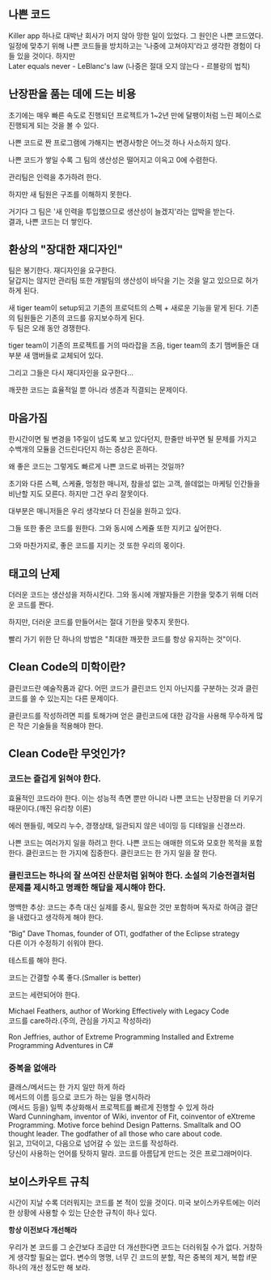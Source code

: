 ## 나쁜 코드
Killer app 하나로 대박난 회사가 머지 않아 망한 일이 있었다. 그 원인은 나쁜 코드였다.  
일정에 맞추기 위해 나쁜 코드들을 방치하고는 '나중에 고쳐야지'라고 생각한 경험이 다들 있을 것이다. 하지만  
Later equals never - LeBlanc's law (나중은 절대 오지 않는다 - 르블랑의 법칙)

## 난장판을 품는 데에 드는 비용

초기에는 매우 빠른 속도로 진행되던 프로젝트가 1~2년 만에 달팽이처럼 느린 페이스로 진행되게 되는 것을 볼 수 있다.  

나쁜 코드로 짠 프로그램에 가해지는 변경사항은 어느것 하나 사소하지 않다. 

나쁜 코드가 쌓일 수록 그 팀의 생산성은 떨어지고 이윽고 0에 수렴한다.  

관리팀은 인력을 추가하려 한다.  

하지만 새 팀원은 구조를 이해하지 못한다.  

거기다 그 팀은 '새 인력을 투입했으므로 생산성이 늘겠지'라는 압박을 받는다.  
결과, 나쁜 코드는 더 쌓인다.

## 환상의 "장대한 재디자인"

팀은 봉기한다. 재디자인을 요구한다.  
달갑지는 않지만 관리팀 또한 개발팀의 생산성이 바닥을 기는 것을 알고 있으므로 허가하게 된다.  

새 tiger team이 setup되고 기존의 프로덕트의 스펙 + 새로운 기능을 맡게 된다. 기존의 팀원들은 기존의 코드를 유지보수하게 된다.  
두 팀은 오래 동안 경쟁한다.  

tiger team이 기존의 프로젝트를 거의 따라잡을 즈음, tiger team의 초기 맴버들은 대부분 새 맴버들로 교체되어 있다.  

그리고 그들은 다시 재디자인을 요구한다...  

깨끗한 코드는 효율적일 뿐 아니라 생존과 직결되는 문제이다.

## 마음가짐

한시간이면 될 변경을 1주일이 넘도록 보고 있다던지, 한줄만 바꾸면 될 문제를 가지고 수백개의 모듈을 건드린다던지 하는 증상은 흔하다. 

왜 좋은 코드는 그렇게도 빠르게 나쁜 코드로 바뀌는 것일까?  

초기와 다른 스펙, 스케쥴, 멍청한 매니저, 참을성 없는 고객, 쓸데없는 마케팅 인간들을 비난할 지도 모른다. 하지만 그건 우리 잘못이다.  

대부분은 매니저들은 우리 생각보다 더 진실을 원하고 있다.  

그들 또한 좋은 코드를 원한다. 그와 동시에 스케쥴 또한 지키고 싶어한다.  

그와 마찬가지로, 좋은 코드를 지키는 것 또한 우리의 몫이다.

## 태고의 난제

더러운 코드는 생산성을 저하시킨다. 그와 동시에 개발자들은 기한을 맞추기 위해 더러운 코드를 짠다. 

하지만, 더러운 코드를 만들어서는 절대 기한을 맞추지 못한다.  

빨리 가기 위한 단 하나의 방법은 "최대한 깨끗한 코드를 항상 유지하는 것"이다.

## Clean Code의 미학이란?

클린코드란 예술작품과 같다. 어떤 코드가 클린코드 인지 아닌지를 구분하는 것과 클린코드를 쓸 수 있는지는 다른 문제이다.  

클린코드를 작성하려면 피를 토해가며 얻은 클린코드에 대한 감각을 사용해 무수하게 많은 작은 기술들을 적용해야 한다.

## Clean Code란 무엇인가?
### 코드는 즐겁게 읽혀야 한다.
효율적인 코드라야 한다. 이는 성능적 측면 뿐만 아니라 나쁜 코드는 난장판을 더 키우기 때문이다.(깨진 유리창 이론)

에러 핸들링, 메모리 누수, 경쟁상태, 일관되지 않은 네이밍 등 디테일을 신경쓰라.

나쁜 코드는 여러가지 일을 하려고 한다. 나쁜 코드는 애매한 의도와 모호한 목적을 포함한다. 클린코드는 한 가지에 집중한다. 클린코드는 한 가지 일을 잘 한다.

### 클린코드는 하나의 잘 쓰여진 산문처럼 읽혀야 한다. 소설의 기승전결처럼 문제를 제시하고 명쾌한 해답을 제시해야 한다.
명백한 추상: 코드는 추측 대신 실제를 중시, 필요한 것만 포함하며 독자로 하여금 결단을 내렸다고 생각하게 해야 한다.  

“Big” Dave Thomas, founder of OTI, godfather of the Eclipse strategy  
다른 이가 수정하기 쉬워야 한다.  

테스트를 해야 한다.  

코드는 간결할 수록 좋다.(Smaller is better)  

코드는 세련되어야 한다.  

Michael Feathers, author of Working Effectively with Legacy Code  
코드를 care하라.(주의, 관심을 가지고 작성하라)  

Ron Jeffries, author of Extreme Programming Installed and Extreme Programming Adventures in C#

### 중복을 없애라
클래스/메서드는 한 가지 일만 하게 하라  
메서드의 이름 등으로 코드가 하는 일을 명시하라  
(메서드 등을) 일찍 추상화해서 프로젝트를 빠르게 진행할 수 있게 하라  
Ward Cunningham, inventor of Wiki, inventor of Fit, coinventor of eXtreme Programming. Motive force behind Design Patterns. Smalltalk and OO thought leader. The godfather of all those who care about code.  
읽고, 끄덕이고, 다음으로 넘어갈 수 있는 코드를 작성하라.  
당신이 사용하는 언어를 탓하지 말라. 코드를 아름답게 만드는 것은 프로그래머이다.

## 보이스카우트 규칙
시간이 지날 수록 더러워지는 코드를 본 적이 있을 것이다. 미국 보이스카우트에는 이러한 상황에 사용할 수 있는 단순한 규칙이 하나 있다.

**항상 이전보다 개선해라**

우리가 본 코드를 그 순간보다 조금만 더 개선한다면 코드는 더러워질 수가 없다. 거창하게 생각할 필요는 없다. 변수의 명명, 너무 긴 코드의 분할, 작은 중복의 제거, 복합 if문 하나의 개선 정도만 해 보라.